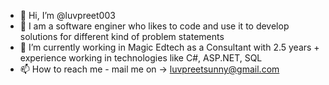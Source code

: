 - 👋 Hi, I’m @luvpreet003
- 👀 I am a software enginer who likes to code and use it to develop solutions for different kind of problem statements
- 🌱 I’m currently working in Magic Edtech as a Consultant with 2.5 years + experience working in technologies like C#, ASP.NET, SQL
- 📫 How to reach me - mail me on -> luvpreetsunny@gmail.com


<!---
luvpreet003/luvpreet003 is a ✨ special ✨ repository because its `README.md` (this file) appears on your GitHub profile.
You can click the Preview link to take a look at your changes.
--->
